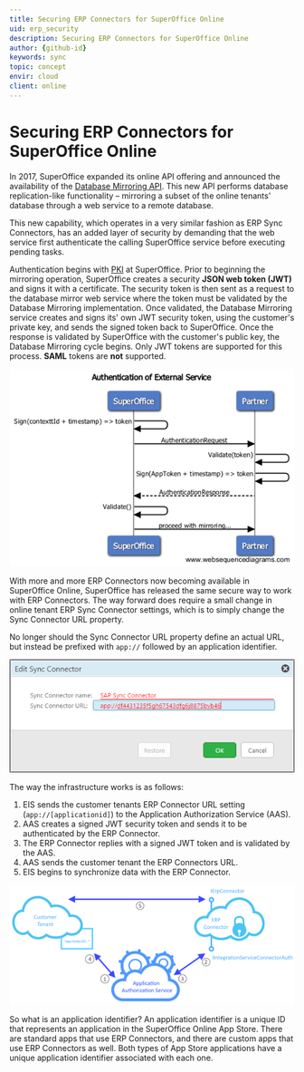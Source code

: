 ```yaml
---
title: Securing ERP Connectors for SuperOffice Online
uid: erp_security
description: Securing ERP Connectors for SuperOffice Online
author: {github-id}
keywords: sync
topic: concept
envir: cloud
client: online
---
```


# Securing ERP Connectors for SuperOffice Online

In 2017, SuperOffice expanded its online API offering and announced the availability of the [Database Mirroring API][1]. This new API performs database replication-like functionality – mirroring a subset of the online tenants' database through a web service to a remote database.

This new capability, which operates in a very similar fashion as ERP Sync Connectors, has an added layer of security by demanding that the web service first authenticate the calling SuperOffice service before executing pending tasks.

Authentication begins with [PKI][2] at SuperOffice. Prior to beginning the mirroring operation, SuperOffice creates a security **JSON web token (JWT)** and signs it with a certificate. The security token is then sent as a request to the database mirror web service where the token must be validated by the Database Mirroring implementation. Once validated, the Database Mirroring service creates and signs its' own JWT security token, using the customer's private key, and sends the signed token back to SuperOffice. Once the response is validated by SuperOffice with the customer's public key, the Database Mirroring cycle begins. Only JWT tokens are supported for this process. **SAML** tokens are **not** supported.

![authenticationsequencediagram][img1]

With more and more ERP Connectors now becoming available in SuperOffice Online, SuperOffice has released the same secure way to work with ERP Connectors. The way forward does require a small change in online tenant ERP Sync Connector settings, which is to simply change the Sync Connector URL property.

No longer should the Sync Connector URL property define an actual URL, but instead be prefixed with `app://` followed by an application identifier.

![editsyncconnector-new -screenshot][img2]

The way the infrastructure works is as follows:

1. EIS sends the customer tenants ERP Connector URL setting (`app://[applicationid]`) to the Application Authorization Service (AAS).
2. AAS creates a signed JWT security token and sends it to be authenticated by the ERP Connector.
3. The ERP Connector replies with a signed JWT token and is validated by the AAS.
4. AAS sends the customer tenant the ERP Connectors URL.
5. EIS begins to synchronize data with the ERP Connector.

![autherpsyncconnector][img3]

So what is an application identifier? An application identifier is a unique ID that represents an application in the SuperOffice Online App Store. There are standard apps that use ERP Connectors, and there are custom apps that use ERP Connectors as well. Both types of App Store applications have a unique application identifier associated with each one.

<!-- Referenced links -->
[1]: ../../../../mirroring/index.yml
[2]: https://en.wikipedia.org/wiki/Public_key_infrastructure

<!-- Referenced images -->
[img1]: media/authenticationsequencediagram.png
[img2]: media/editsyncconnector-new.png
[img3]: media/autherpsyncconnector-600px.png
